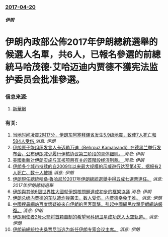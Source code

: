 ### [2017-04-20](/news/2017/04/20/index.md)

##### 伊朗
# 伊朗內政部公佈2017年伊朗總統選舉的候選人名單，共6人，已報名參選的前總統马哈茂德·艾哈迈迪内贾德不獲宪法监护委员会批准參選。 




### 信息来源:

1. [新華網](http://news.xinhuanet.com/world/2017-04/22/c_129563420.htm)

### 有关:

1. [ 当地时间凌晨2时17分，伊朗东阿塞拜疆省发生5.9级地震，致使7人死亡和584人受伤 ](/zh/news/2019/11/8/当地时间凌晨2时17分-伊朗东阿塞拜疆省发生59级地震-致使7人死亡和584人受伤.md) _消息: 伊朗_
2. [ 伊朗原子能组织发言人卡迈勒万迪（Behrouz Kamalvandi）在德黑兰举行发布会，公布伊朗减少履行伊核协议第三阶段的具体细则。 ](/zh/news/2019/09/7/伊朗原子能组织发言人卡迈勒万迪-Behrouz-Kamalvandi-在德黑兰举行发布会-公布伊朗减少履行伊核协议第三.md) _消息: 伊朗_
3. [美國重新对伊朗实施与其核项目有关的首階段经济制裁。 ](/zh/news/2018/08/7/美國重新对伊朗实施与其核项目有关的首階段经济制裁.md) _消息: 伊朗_
4. [伊朗多个城市持续的自2009年以来最大规模的示威遊行达至第4天，据报有2人死亡、数十人被捕](/zh/news/2017/12/31/伊朗多个城市持续的自2009年以来最大规模的示威遊行达至第4天-据报有2人死亡-数十人被捕.md) _消息: 伊朗_
5. [伊朗現任總統哈桑·魯哈尼於2017年伊朗總統選舉中得五成七選票連任。](/zh/news/2017/05/20/伊朗現任總統哈桑-魯哈尼於2017年伊朗總統選舉中得五成七選票連任.md) _消息: 2017年伊朗總統選舉_
6. [ 伊朗與其他6個世界性大國就伊朗核問題達成初步的框架協議](/zh/news/2015/04/2/伊朗與其他6個世界性大國就伊朗核問題達成初步的框架協議.md) _消息: 伊朗_
7. [ 伊朗总统内贾德的车队遭炸弹袭击，数人受伤，内贾德幸免于难。](/zh/news/2010/08/4/伊朗总统内贾德的车队遭炸弹袭击-数人受伤-内贾德幸免于难.md) _消息: 伊朗_
8. [ 中國搜尋網站百度懷疑被來自伊朗的黑客襲擊，引起中國網民攻擊伊朗網站報復。](/zh/news/2010/01/12/中國搜尋網站百度懷疑被來自伊朗的黑客襲擊-引起中國網民攻擊伊朗網站報復.md) _消息: 伊朗_
9. [伊朗用使者2号火箭将首颗自制的希望号科研卫星成功送入太空轨道。](/zh/news/2009/02/3/伊朗用使者2号火箭将首颗自制的希望号科研卫星成功送入太空轨道.md) _消息: 伊朗_
10. [伊朗前總統拉夫桑贾尼当选为新任伊朗专家会议主席。](/zh/news/2007/09/4/伊朗前總統拉夫桑贾尼当选为新任伊朗专家会议主席.md) _消息: 伊朗_

